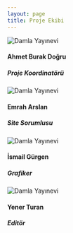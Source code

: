 ```yaml
---
layout: page
title: Proje Ekibi
---
```

<div class="row">
  <div class="col-3">
      <div class="card m-1 ml-auto mr-auto" style="width: 17rem;">
          <img class="card-img-top" src="{{ site.baseurl }}/assets/images/damla_yayinevi.png" alt="Damla Yayınevi">
          <div class="card-body mt-5 text-center">
            <h4 class="card-title">Ahmet Burak Doğru</h4>
            <h5 class="card-title">Proje Koordinatörü</h5>
          </div>
        </div>
  </div>
  <div class="col-3">
      <div class="card  m-1 ml-auto mr-auto" style="width: 17rem;">
          <img class="card-img-top" src="{{ site.baseurl }}/assets/images/damla_yayinevi.png" alt="Damla Yayınevi">
          <div class="card-body mt-5 text-center">
            <h4 class="card-title">Emrah Arslan</h4>
            <h5 class="card-title">Site Sorumlusu</h5>
          </div>
        </div>
  </div>
  <div class="col-3">
      <div class="card m-1 ml-auto mr-auto" style="width: 17rem;">
          <img class="card-img-top" src="{{ site.baseurl }}/assets/images/damla_yayinevi.png" alt="Damla Yayınevi">
          <div class="card-body mt-5 text-center">
            <h4 class="card-title">İsmail Gürgen</h4>
            <h5 class="card-title">Grafiker</h5>
          </div>
        </div>
  </div>
  <div class="col-3">
      <div class="card m-1 ml-auto mr-auto" style="width: 17rem;">
          <img class="card-img-top" src="{{ site.baseurl }}/assets/images/damla_yayinevi.png" alt="Damla Yayınevi">
          <div class="card-body mt-5 text-center">
            <h4 class="card-title">Yener Turan</h4>
            <h5 class="card-title">Editör</h5>
          </div>
        </div>
  </div>
</div>